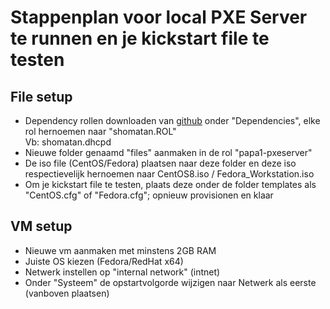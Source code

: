 # Stappenplan voor local PXE Server te runnen en je kickstart file te testen

## File setup

- Dependency rollen downloaden van [github](https://github.com/shomatan/ansible-role-pxe-server-kickstart) onder "Dependencies", elke rol hernoemen naar "shomatan.ROL"  
Vb: shomatan.dhcpd
- Nieuwe folder genaamd "files" aanmaken in de rol "papa1-pxeserver"
- De iso file (CentOS/Fedora) plaatsen naar deze folder en deze iso respectievelijk hernoemen naar CentOS8.iso / Fedora_Workstation.iso
- Om je kickstart file te testen, plaats deze onder de folder templates als "CentOS.cfg" of "Fedora.cfg"; opnieuw provisionen en klaar

## VM setup
- Nieuwe vm aanmaken met minstens 2GB RAM
- Juiste OS kiezen (Fedora/RedHat x64)
- Netwerk instellen op "internal network" (intnet)
- Onder "Systeem" de opstartvolgorde wijzigen naar Netwerk als eerste (vanboven plaatsen)